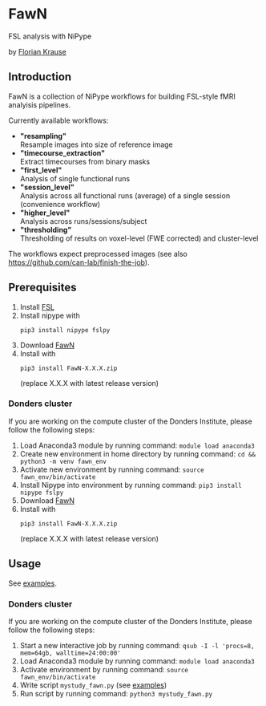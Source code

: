 # FawN
FSL analysis with NiPype

by [Florian Krause](https://www.floriankrause.org/)


## Introduction
FawN is a collection of NiPype workflows for building FSL-style fMRI analyisis pipelines.

Currently available workflows:

* **"resampling"**  
  Resample images into size of reference image
* **"timecourse_extraction"**  
  Extract timecourses from binary masks
* **"first_level"**  
  Analysis of single functional runs
* **"session_level"**  
  Analysis across all functional runs (average) of a single session (convenience workflow)
* **"higher_level"**  
  Analysis across runs/sessions/subject
* **"thresholding"**  
  Thresholding of results on voxel-level (FWE corrected) and cluster-level
  
The workflows expect preprocessed images (see also https://github.com/can-lab/finish-the-job).

## Prerequisites
1. Install [FSL](https://fsl.fmrib.ox.ac.uk/fsl/fslwiki/)
2. Install nipype with
   ```
   pip3 install nipype fslpy
   ```
3. Download [FawN](https://github.com/can-lab/FawN/archive/refs/heads/master.zip)
4. Install with
   ```
   pip3 install FawN-X.X.X.zip
   ```
   (replace X.X.X with latest release version)

### Donders cluster
If you are working on the compute cluster of the Donders Institute, please follow the following steps:
1. Load Anaconda3 module by running command: `module load anaconda3`
2. Create new environment in home directory by running command: `cd && python3 -m venv fawn_env`
4. Activate new environment by running command: `source fawn_env/bin/activate`
5. Install Nipype into environment by running command: `pip3 install nipype fslpy`
6. Download [FawN](https://github.com/can-lab/FawN/archive/refs/heads/master.zip)
7. Install with
   ```
   pip3 install FawN-X.X.X.zip
   ```
   (replace X.X.X with latest release version)
   
## Usage

See [examples](https://github.com/can-lab/FawN/tree/master/examples).

### Donders cluster
If you are working on the compute cluster of the Donders Institute, please follow the following steps:
1. Start a new interactive job by running command: `qsub -I -l 'procs=8, mem=64gb, walltime=24:00:00'`
2. Load Anaconda3 module by running command: `module load anaconda3`
3. Activate environment by running command: `source fawn_env/bin/activate`
4. Write script `mystudy_fawn.py` (see [examples](https://github.com/can-lab/FawN/tree/master/examples))
5. Run script by running command: `python3 mystudy_fawn.py`
